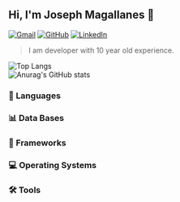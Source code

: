 <!-- Your title -->
## Hi, I'm Joseph Magallanes 👋
<!-- Your badges - You can use the website to generate badges: https://shields.io/ -->
[![Gmail](https://img.shields.io/badge/Gmail-D14836?style=for-the-badge&logo=gmail&logoColor=white)](mailto:josephcarlos.jcmn@gmail.com)
[![GitHub](https://img.shields.io/badge/github-%23121011.svg?style=for-the-badge&logo=github&logoColor=white)](https://github.com/josephmn)
[![LinkedIn](https://img.shields.io/badge/linkedin-%230077B5.svg?style=for-the-badge&logo=linkedin&logoColor=white)](https://www.linkedin.com/in/joseph-magallanes-nolazco/)
<br />
> I am developer with 10 year old experience.
<!--&nbsp;-->
<!--![Most Languages](https://github-readme-stats.anuraghazra1.vercel.app/api/top-langs/?username=josephmn&theme=light&hide_border=true&no-bg=true&no-frame=true&langs_count=10)-->
<!--[![Top Langs](https://github-readme-stats.vercel.app/api/top-langs/?username=josephmn)](https://github.com/anuraghazra/github-readme-stats)-->
<!--![Top Langs](https://github-readme-stats.vercel.app/api/top-langs/?username=josephmn&size_weight=0.5&count_weight=0.5)-->
<!--![Top Langs](https://github-readme-stats.vercel.app/api/top-langs/?username=josephmn&hide=javascript,html)-->
<!--![Top Langs](https://github-readme-stats.vercel.app/api/top-langs/?username=josephmn&layout=compact)-->
<!--[![Top Langs](https://github-readme-stats.vercel.app/api/top-langs/?username=josephmn&layout=donut)](https://github.com/josephmn/github-readme-stats)-->
<!--[![Top Langs](https://github-readme-stats.vercel.app/api/top-langs/?username=josephmn&layout=donut-vertical)](https://github.com/josephmn/github-readme-stats)-->
<!--[![Top Langs](https://github-readme-stats.vercel.app/api/top-langs/?username=josephmn&layout=pie)](https://github.com/josephmn/github-readme-stats)-->

<!-- chart -->
![Top Langs](https://github-readme-stats.vercel.app/api/top-langs/?username=josephmn&hide_progress=true)
<br />
![Anurag's GitHub stats](https://github-readme-stats.vercel.app/api?username=josephmn&show_icons=true&bg_color=00000000)

<!-- Languages -->
### 🚀 Languages

<!-- Data Bases -->
### 📊 Data Bases

<!-- Frameworks -->
### 📁 Frameworks

<!-- Operating Systems -->
### 💻 Operating Systems

<!-- Tools -->
### 🛠️ Tools
